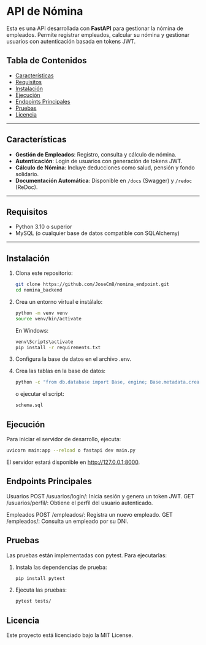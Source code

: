 # API de Nómina

Esta es una API desarrollada con **FastAPI** para gestionar la nómina de empleados. Permite registrar empleados, calcular su nómina y gestionar usuarios con autenticación basada en tokens JWT.

## Tabla de Contenidos

- [Características](#características)
- [Requisitos](#requisitos)
- [Instalación](#instalación)
- [Ejecución](#ejecución)
- [Endpoints Principales](#endpoints-principales)
- [Pruebas](#pruebas)
- [Licencia](#licencia)

---

## Características

- **Gestión de Empleados**: Registro, consulta y cálculo de nómina.
- **Autenticación**: Login de usuarios con generación de tokens JWT.
- **Cálculo de Nómina**: Incluye deducciones como salud, pensión y fondo solidario.
- **Documentación Automática**: Disponible en `/docs` (Swagger) y `/redoc` (ReDoc).

---

## Requisitos

- Python 3.10 o superior
- MySQL (o cualquier base de datos compatible con SQLAlchemy)

---

## Instalación

1. Clona este repositorio:
   ```bash
   git clone https://github.com/JoseCm8/nomina_endpoint.git
   cd nomina_backend

2. Crea un entorno virtual e instálalo:
   ```bash
   python -m venv venv
   source venv/bin/activate
   ```
   En Windows:
   ```bash
   venv\Scripts\activate
   pip install -r requirements.txt
   ```
4. Configura la base de datos en el archivo .env.

5. Crea las tablas en la base de datos:
   ```bash
   python -c "from db.database import Base, engine; Base.metadata.create_all(bind=engine)"
   ```
   o ejecutar el script:
   ```bash
   schema.sql
   ```
## Ejecución
Para iniciar el servidor de desarrollo, ejecuta:
   ```bash
   uvicorn main:app --reload o fastapi dev main.py
   ```
   El servidor estará disponible en http://127.0.0.1:8000.

## Endpoints Principales
   Usuarios
   POST /usuarios/login/: Inicia sesión y genera un token JWT.
   GET /usuarios/perfil/: Obtiene el perfil del usuario autenticado.

   Empleados
   POST /empleados/: Registra un nuevo empleado.
   GET /empleados/: Consulta un empleado por su DNI.

## Pruebas
   Las pruebas están implementadas con pytest. Para ejecutarlas:

1. Instala las dependencias de prueba:
   ```bash
   pip install pytest
   ```
3. Ejecuta las pruebas:
   ```bash
   pytest tests/
   ```

## Licencia
Este proyecto está licenciado bajo la MIT License.
